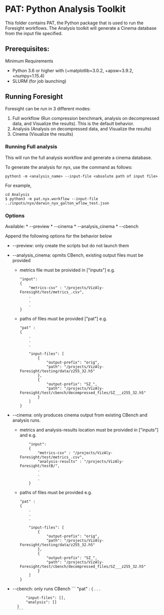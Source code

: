 # PAT: Python Analysis Toolkit

This folder contains PAT, the Python package that is used to run the Foresight workflows. The Analysis toolkit will generate a Cinema database from the input file specified.


## Prerequisites:

Minimum Requirements
* Python 3.6 or higher with (+matplotlib=3.0.2, +apsw=3.9.2, +numpy=1.15.4)
* SLURM (for job launching)


## Running Foresight

Foresight can be run in 3 different modes:
1. Full workflow (Run compression benchmark, analysis on decompressed data, and Visualize the results). This is the default behavior.
2. Analysis (Analysis on decompressed data, and Visualize the results)
3. Cinema (Visualize the results)


### Running Full analysis
This will run the full analysis workflow and generate a cinema database. 

To generate the analysis for nyx, use the command as follows:
```
python3 -m <analysis_name> --input-file <absolute path of input file>
```


For example,
```
cd Analysis
$ python3 -m pat.nyx.workflow --input-file ../inputs/nyx/darwin_nyx_galton_wflow_test.json
```


### Options
Available:
 	* --preview
	* --cinema
	* --analysis_cinema
	* --cbench 

Append the following options for the behavior below
* --preview: only create the scripts but do not launch them

* --analysis_cinema: opmits CBench, existing output files must be provided
	* metrics file must be proivided in ["inputs"] e.g.
		```
		"input": 
		{
			"metrics-csv" : "/projects/VizAly-Foresight/test/metrics_.csv",
			.
			.
			.
		}
		```
	* paths of files must be provided ["pat"] e.g.
		```
		"pat" :
		{
			.
			.
			.

			"input-files": [
	            {
	                "output-prefix": "orig",
	                "path": "/projects/VizAly-Foresight/testing/data/z255_32.h5"
	            },
	            {
	                "output-prefix": "SZ_",
	                "path": "/projects/VizAly-Foresight/test/cbench/decompressed_files/SZ___z255_32.h5"
	            }
	        ]
	    }
	    ```
* --cinema: only produces cinema output from existing CBench and analysis runs. 
	* metrics and analysis-results location must be proivided in ["inputs"] and  e.g.
		```
			"input": 
			{
				"metrics-csv" : "/projects/VizAly-Foresight/test/metrics_.csv",
				"analysis-results" : "/projects/VizAly-Foresight/testB/",
				.
				.
				.
			}
		```
	* paths of files must be provided e.g.
		```
		"pat" :
		{
			.
			.
			.

			"input-files": [
	            {
	                "output-prefix": "orig",
	                "path": "/projects/VizAly-Foresight/testing/data/z255_32.h5"
	            },
	            {
	                "output-prefix": "SZ_",
	                "path": "/projects/VizAly-Foresight/test/cbench/decompressed_files/SZ___z255_32.h5"
	            }
	        ]
	    }
	    ```
* --cbench: only runs CBench
		```
		"pat" :
		{
			.
			.
			.

			"input-files": [],
			"analysis": []
	    }
	    ```
	

